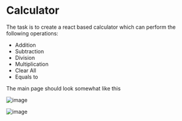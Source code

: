 
# Calculator
The task is to create a react based calculator which can perform the following operations:
-  Addition
-  Subtraction
-  Division
-  Multiplication
-  Clear All
-  Equals to




The main page should look somewhat like this

![image](https://user-images.githubusercontent.com/78348500/216955779-cae36991-fd35-47b7-ba4c-a886e9b1e04c.png)


![image](https://user-images.githubusercontent.com/78348500/216955898-1e984d5d-31e4-4264-8d66-653824c41d67.png)




